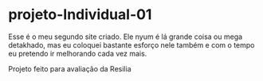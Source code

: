 # projeto-Individual-01
Esse é o meu segundo site criado. Ele nyum é lá grande coisa ou mega detakhado, mas eu coloquei bastante esforço nele também e com o tempo eu pretendo ir melhorando cada vez mais.

Projeto feito para avaliação da Resilia

